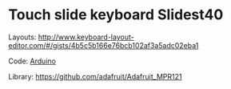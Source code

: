 # Touch slide keyboard Slidest40

Layouts: http://www.keyboard-layout-editor.com/#/gists/4b5c5b166e76bcb102af3a5adc02eba1

Code: [Arduino](Arduino/)

Library: https://github.com/adafruit/Adafruit_MPR121
